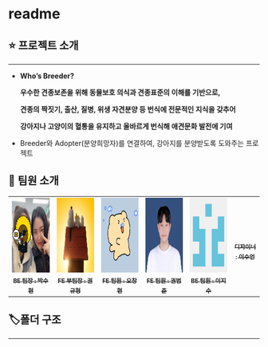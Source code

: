 # readme
## ⭐ 프로젝트 소개

---

- **Who’s Breeder?**
    
    **우수한 견종보존을 위해 동물보호 의식과 견종표준의 이해를 기반으로,**
    
    **견종의 짝짓기, 출산, 질병, 위생 자견분양 등 번식에 전문적인 지식을 갖추어**
    
    **강아지나 고양이의 혈통을 유지하고 올바르게 번식해 애견문화 발전에 기여**
    
- Breeder와 Adopter(분양희망자)를 연결하여, 강아지를 분양받도록 도와주는 프로젝트

👤 팀원 소개
---
<table>
  <tbody>
    <tr>
      <td align="center"><a href=""><img src="./team/박수현.jpg" width="150" height="150"/><br /><sub><b>BE 팀장 : 박수현</b></sub></a><br /></td>
      <td align="center"><a href=""><img src="./team/권규형.jpg" width="150" height="150" alt=""/><br /><sub><b>FE 부팀장 : 권규형</b></sub></a><br /></td>
      <td align="center"><a href=""><img src="./team/오창현.png" width="150" height="150" alt=""/><br /><sub><b>FE 팀원 : 오창현</b></sub></a><br /></td>
      <td align="center"><a href=""><img src="./team/권범준.jpg" width="150" height="150" alt=""/><br /><sub><b>FE 팀원 : 권범준</b></sub></a><br /></td>
      <td align="center"><a href=""><img src="./team/이지수.png" width="150" height="150" alt=""/><br /><sub><b>BE 팀원 : 이지수</b></sub></a><br /></td>
      <td align="center"><a href=""><img src="" width="100px;" alt=""/><br /><sub><b>디자이너 : 이수언</b></sub></a><br /></td>
    </tr>
  </tbody>
</table>

## 🏷️폴더 구조
---
